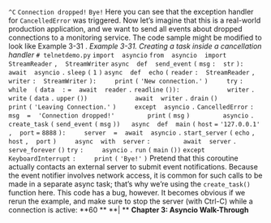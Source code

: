 `^C` `Connection dropped!` `Bye!` Here you can see that the exception handler for  `CancelledError`  was triggered. Now let’s imagine that this is a real-world production application, and we want to send all events about dropped connections to a monitoring service. The code sample might be modified to look like  Example 3-31 . *Example 3-31. Creating a task inside a cancellation handler* `# telnetdemo.py` `import` ` ` `asyncio` `from` ` ` `asyncio` ` ` `import` ` ` `StreamReader` `,` ` ` `StreamWriter` `async` ` ` `def` ` ` `send_event` `(` `msg` `:` ` ` `str` `):` `  ` `    ` `await` ` ` `asyncio` `.` `sleep` `(` `1` `)` `async` ` ` `def` ` ` `echo` `(` `reader` `:` ` ` `StreamReader` `,` ` ` `writer` `:` ` ` `StreamWriter` `):` `    ` `print` `(` `'New connection.'` `)` `    ` `try` `:` `        ` `while` ` ` `(` `data` ` ` `:` `=` ` ` `await` ` ` `reader` `.` `readline` `()):` `            ` `writer` `.` `write` `(` `data` `.` `upper` `())` `            ` `await` ` ` `writer` `.` `drain` `()` `        ` `print` `(` `'Leaving Connection.'` `)` `    ` `except` ` ` `asyncio` `.` `CancelledError` `:` `        ` `msg` ` ` `=` ` ` `'Connection dropped!'` `        ` `print` `(` `msg` `)` `        ` `asyncio` `.` `create_task` `(` `send_event` `(` `msg` `))` `  ` `async` ` ` `def` ` ` `main` `(` `host` `=` `'127.0.0.1'` `,` ` ` `port` `=` `8888` `):` `    ` `server` ` ` `=` ` ` `await` ` ` `asyncio` `.` `start_server` `(` `echo` `,` ` ` `host` `,` ` ` `port` `)` `    ` `async` ` ` `with` ` ` `server` `:` `        ` `await` ` ` `server` `.` `serve_forever` `()` `try` `:` `    ` `asyncio` `.` `run` `(` `main` `())` `except` ` ` `KeyboardInterrupt` `:` `    ` `print` `(` `'Bye!'` `)` Pretend that this coroutine actually contacts an external server to submit event notifications. Because the event notifier involves network access, it is common for such calls to be made in a separate async task; that’s why we’re using the  `create_task()`  function here. This code has a bug, however. It becomes obvious if we rerun the example, and make sure to stop the server (with Ctrl-C) while a connection is active: **60 ** **| ** **Chapter 3: Asyncio Walk-Through**